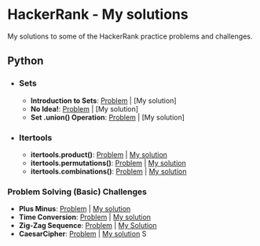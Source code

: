 # HackerRank - My solutions
My solutions to some of the HackerRank practice problems and challenges.

## Python
- ### Sets
  + **Introduction to Sets**: [Problem](https://www.hackerrank.com/challenges/py-introduction-to-sets/problem?isFullScreen=true) | [My solution]
  + **No Idea!**: [Problem](https://www.hackerrank.com/challenges/no-idea/problem?isFullScreen=true) | [My solution]
  + **Set .union() Operation**: [Problem](https://www.hackerrank.com/challenges/py-set-union/problem?isFullScreen=true) | [My solution]
    
- ### Itertools
  + **itertools.product()**: [Problem](https://www.hackerrank.com/challenges/itertools-product/problem) | [My solution](../main/python/itertools-product.py)
  + **itertools.permutations()**: [Problem](https://www.hackerrank.com/challenges/itertools-permutations/problem) | [My solution](../main/python/itertools-permutations.py)
  + **itertools.combinations()**: [Problem](https://www.hackerrank.com/challenges/itertools-combinations/problem) | [My solution](../main/python/itertools-combinations.py)


### Problem Solving (Basic) Challenges
+ **Plus Minus**: [Problem](https://www.hackerrank.com/challenges/one-week-preparation-kit-plus-minus/problem) | [My solution](../main/problem_solving/PlusMinus.py)
+ **Time Conversion**: [Problem](https://www.hackerrank.com/challenges/one-week-preparation-kit-time-conversion/problem) | [My solution](../main/problem_solving/TimeConversion.py)
+ **Zig-Zag Sequence**: [Problem](https://www.hackerrank.com/challenges/one-week-preparation-kit-zig-zag-sequence/problem) | [My Solution](../main/problem_solving/ZigZagSequence.py)
+ **CaesarCipher**: [Problem](https://www.hackerrank.com/challenges/one-week-preparation-kit-caesar-cipher-1/problem) | [My solution](../main/problem_solving/CaesarCipher.py)
S